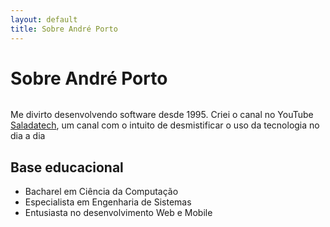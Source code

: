 ```yaml
---
layout: default
title: Sobre André Porto
---
```


<div class="post">
	<h1 class="pageTitle">Sobre André Porto</h1>
	<img src="{{ '/assets/img/touring.jpg' | prepend: site.baseurl }}" alt="">
	<p class="intro">Me divirto desenvolvendo software desde 1995. Criei o canal no YouTube <a href="http://youtube.com/saladatech">Saladatech</a>, um canal com o intuito de desmistificar o uso da tecnologia no dia a dia
	<h2>Base educacional</h2>
	<ul>
		<li>Bacharel em Ciência da Computação</li>
		<li>Especialista em Engenharia de Sistemas</li>
		<li>Entusiasta no desenvolvimento Web e Mobile</li>
  </ul>
</div>
